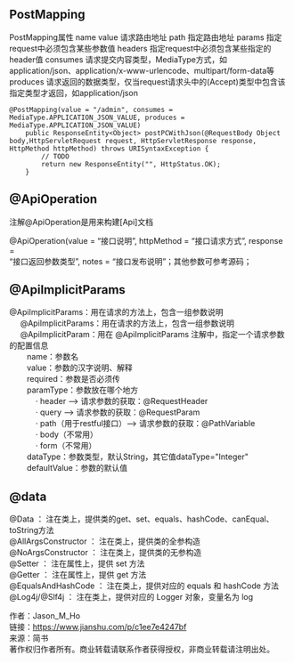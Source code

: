 ## PostMapping
PostMapping属性
name
value 请求路由地址
path 指定路由地址
params 指定request中必须包含某些参数值
headers 指定request中必须包含某些指定的header值
consumes 请求提交内容类型，MediaType方式，如 application/json、application/x-www-urlencode、multipart/form-data等
produces 请求返回的数据类型，仅当request请求头中的(Accept)类型中包含该指定类型才返回，如application/json

```
@PostMapping(value = "/admin", consumes = MediaType.APPLICATION_JSON_VALUE, produces = MediaType.APPLICATION_JSON_VALUE)
    public ResponseEntity<Object> postPCWithJson(@RequestBody Object body,HttpServletRequest request, HttpServletResponse response, HttpMethod httpMethod) throws URISyntaxException {
        // TODO
        return new ResponseEntity("", HttpStatus.OK);
    }

```

## @ApiOperation
注解@ApiOperation是用来构建[Api]文档

@ApiOperation(value = “接口说明”, httpMethod = “接口请求方式”, response =  
 “接口返回参数类型”, notes = “接口发布说明”；其他参数可参考源码；
## @ApiImplicitParams

@ApiImplicitParams：用在请求的方法上，包含一组参数说明  
     @ApiImplicitParams：用在请求的方法上，包含一组参数说明  
     @ApiImplicitParam：用在 @ApiImplicitParams 注解中，指定一个请求参数的配置信息         
        name：参数名  
        value：参数的汉字说明、解释  
        required：参数是否必须传  
        paramType：参数放在哪个地方  
            · header --> 请求参数的获取：@RequestHeader  
            · query --> 请求参数的获取：@RequestParam  
            · path（用于restful接口）--> 请求参数的获取：@PathVariable  
            · body（不常用）  
            · form（不常用）      
        dataType：参数类型，默认String，其它值dataType="Integer"         
        defaultValue：参数的默认值

## @data
@Data ： 注在类上，提供类的get、set、equals、hashCode、canEqual、toString方法  
@AllArgsConstructor ： 注在类上，提供类的全参构造  
@NoArgsConstructor ： 注在类上，提供类的无参构造  
@Setter ： 注在属性上，提供 set 方法  
@Getter ： 注在属性上，提供 get 方法  
@EqualsAndHashCode ： 注在类上，提供对应的 equals 和 hashCode 方法  
@Log4j/@Slf4j ： 注在类上，提供对应的 Logger 对象，变量名为 log

  
  
作者：Jason_M_Ho  
链接：https://www.jianshu.com/p/c1ee7e4247bf  
来源：简书  
著作权归作者所有。商业转载请联系作者获得授权，非商业转载请注明出处。